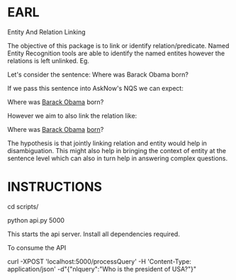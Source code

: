 # EARL
Entity And Relation Linking

The objective of this package is to link or identify relation/predicate. Named
Entity Recognition tools are able to identify the named entites however the
relations is left unlinked. Eg.

Let's consider the sentence: Where was Barack Obama born?

If we pass this sentence into AskNow's NQS we can expect:

Where was [Barack Obama](http://dbpedia.org/resource/Barack_Obama) born?

However we aim to also link the relation like:

Where was [Barack Obama](http://dbpedia.org/resource/Barack_Obama)
[born](http://dbpedia.org/ontology/birthPlace)?

The hypothesis is that jointly linking relation and entity would help in
disambiguation. This might also help in bringing the context of entity at the
sentence level which can also in turn help in answering complex questions.

# INSTRUCTIONS

cd scripts/

python api.py 5000

This starts the api server. Install all dependencies required.

To consume the API

curl -XPOST 'localhost:5000/processQuery' -H 'Content-Type: application/json' -d"{\"nlquery\":\"Who is the president of USA?\"}"
